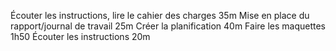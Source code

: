 Écouter les instructions, lire le cahier des charges 35m
Mise en place du rapport/journal de travail 25m
Créer la planification 40m
Faire les maquettes 1h50
Écouter les instructions 20m